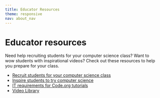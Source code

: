```yaml
---
title: Educator Resources
theme: responsive
nav: about_nav
---
```



# Educator resources
Need help recruiting students for your computer science class? Want to wow students with inspirational videos? Check out these resources to help you prepare for your class.

* [Recruit students for your computer science class](/educate/resources/recruit)
* [Inspire students to try computer science](/educate/resources/inspire)
* [IT requirements for Code.org tutorials](/educate/resources/tech-requirements)
* [Video Library](/educate/resources-videos)
